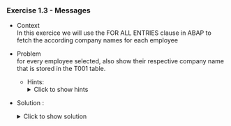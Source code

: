 
### Exercise 1.3 - Messages


- Context \
  In this exercice we will use the FOR ALL ENTRIES clause in ABAP to fetch the according company names for each employee
- Problem \
  for every employee selected, also show their respective company name that is stored in the T001 table.

  - Hints:
    <details>
      <summary> Click to show hints </summary>
      * take a look at the structure and contents of the T001 table.
      * use the FOR ALL ENTIRES clause to minimise the cost of the search
    </details> 

- Solution :
  <details>
    <summary>Click to show solution</summary>
    
    After taking  a look at the structure and contents of the T001 table, we can add a few data declarations in our main program and modify the selection code as follows:



  ```abap
  DATA : s_idsal TYPE ZEXOSALARIES-ID_SAL,
          s_nomsal TYPE ZEXOSALARIES-NOM_SALARIES,
          s_prenomsal TYPE ZEXOSALARIES-PRENOM_SALARIES,
          s_datnaissancesal TYPE ZEXOSALARIES-DATE_DE_NAISSANCE,
          WT_LISTE_SALARIES TYPE TABLE OF ZEXOSALARIES,
          wa_salaries TYPE ZEXOSALARIES.

  DATA : WT_SOCIETES TYPE TABLE OF T001,
         wa_societe TYPE T001.

  SELECT-OPTIONS :
     s_id for s_idsal,
     s_nom for s_nomsal NO INTERVALS,
     s_prenom for s_prenomsal NO INTERVALS,
     s_dat for s_datnaissancesal.


  Select *
  from ZEXOSALARIES
  into table WT_LISTE_SALARIES
  where ID_SAL IN S_ID
  AND NOM_SALARIES IN S_NOM
  AND PRENOM_SALARIES IN S_PRENOM
  AND DATE_DE_NAISSANCE IN S_DAT.

  " sy-subrc will return 0 if atleast 1 result is found
  IF sy-subrc <> 0.
  MESSAGE text-E02 TYPE 'E'.
  ENDIF.


  IF WT_LISTE_SALARIES[] IS NOT INITIAL.
    SELECT *
      FROM T001
      INTO TABLE WT_SOCIETES
      FOR ALL ENTRIES IN WT_LISTE_SALARIES
      WHERE BUKRS = WT_LISTE_SALARIES-SOCIETE.
    IF SY-SUBRC = 0.
      SORT WT_SOCIETES BY BUKRS.
      "ELSE.
      "MESSAGE TEXT-E02 TYPE 'E'.
    ENDIF.
  ENDIF.

  

  LOOP AT WT_LISTE_SALARIES into wa_salaries.
    CLEAR wa_societe.
    READ  TABLE WT_SOCIETES INTO wa_societe WITH KEY BUKRS = wa_salaries-SOCIETE.
      WRITE wa_salaries-ID_SAL.
      WRITE wa_salaries-NOM_SALARIES.
      WRITE wa_societe-BUTXT.
      WRITE /. "breakline to make result more readable
  ENDLOOP.
  ```

  ![Societe-Result](https://github.com/Fabeure/ABAP-Initiation/blob/main/Images/Societe_Result.png?raw=true)

    🔴🔴🔴🔴🔴
     Be careful when using FOR ALL ENTRIES in an empty internal table, as this will cause the system to select all entries in every database table which could cause a system crash or a memory overflow.
   🔴🔴🔴🔴🔴
  </details>
